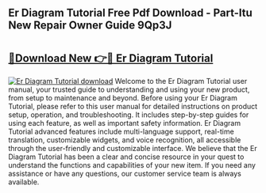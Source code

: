 ## Er Diagram Tutorial Free Pdf Download - Part-Itu New Repair Owner Guide 9Qp3J

# <h2><a href="http://dfor4h.blite.top/?on=Er+Diagram+Tutorial">🔗Download New 👉🔴 Er Diagram Tutorial</a></h2>

[![Er Diagram Tutorial download](https://i.imgur.com/lujVjoI.png)](http://dfor4h.blite.top/?on=Er+Diagram+Tutorial)
Welcome to the Er Diagram Tutorial user manual, your trusted guide to understanding and using your new product, from setup to maintenance and beyond. Before using your Er Diagram Tutorial, please refer to this user manual for detailed instructions on product setup, operation, and troubleshooting. It includes step-by-step guides for using each feature, as well as important safety information. Er Diagram Tutorial advanced features include multi-language support, real-time translation, customizable widgets, and voice recognition, all accessible through the user-friendly and customizable interface. We believe that the Er Diagram Tutorial has been a clear and concise resource in your quest to understand the functions and capabilities of your new item. If you need any assistance or have any questions, our customer service team is always available.
